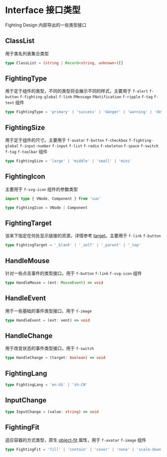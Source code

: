 # Interface 接口类型

Fighting Design 内部导出的一些类型接口

## ClassList

用于类名列表集合类型

```ts
type ClassList = (string | Record<string, unknown>)[]
```

## FightingType

用于定于组件的类型，不同的类型将会展示不同的样式，主要用于 `f-alert` `f-button` `f-fighting-global` `f-link` `FMessage` `FNotification` `f-ripple` `f-tag` `f-text` 组件

```ts
type FightingType = 'primary' | 'success' | 'danger' | 'warning' | 'default' | 'info'
```

## FightingSize

用于定于组件的尺寸。主要用于 `f-avatar` `f-button` `f-checkbox` `f-fighting-global` `f-input-number` `f-input` `f-list` `f-radio` `f-skeleton` `f-space` `f-switch` `f-tag` `f-toolbar` 组件

```ts
type FightingSize = 'large' | 'middle' | 'small' | 'mini'
```

## FightingIcon

主要用于 `f-svg-icon` 组件的参数类型

```ts
import type { VNode, Component } from 'vue'

type FightingIcon = VNode | Component
```

## FightingTarget

该来下指定在何处显示链接的资源，详情参考 [target](https://developer.mozilla.org/zh-CN/docs/Web/HTML/Element/a#attr-target)。主要用于 `f-link` `f-button`

```ts
type FightingTarget = '_blank' | '_self' | '_parent' | '_top'
```

## HandleMouse

针对一些点击事件的类型接口，用于 `f-button` `f-link` `f-svg-icon` 组件

```ts
type HandleMouse = (evt: MouseEvent) => void
```

## HandleEvent

用于一些基础的事件类型接口，用于 `f-image`

```ts
type HandleEvent = (evt: vent) => void
```

## HandleChange

用于改变状态的事件类型接口，用于 `f-switch`

```ts
type HandleChange = (target: boolean) => void
```

## FightingLang

```ts
type FightingLang = 'en-US' | 'zh-CN'
```

## InputChange

```ts
type InputChange = (value: string) => void
```

## FightingFit

适应容器的方式类型，原生 [object-fit](https://developer.mozilla.org/en-US/docs/Web/CSS/object-fit#try_it) 属性，用于 `f-avatar` `f-image` 组件

```ts
type FightingFit = 'fill' | 'contain' | 'cover' | 'none' | 'scale-down'
```

